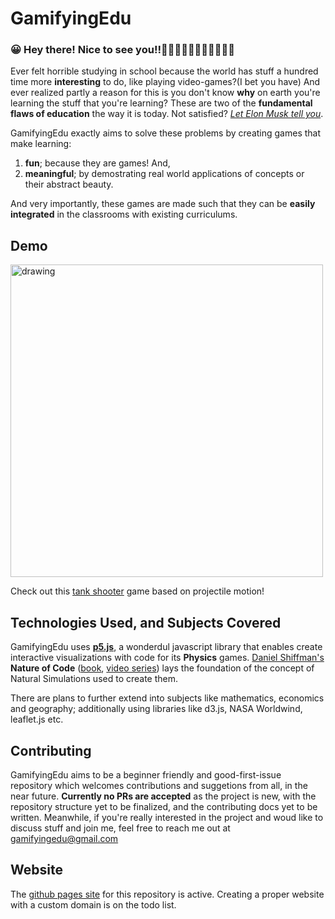 # GamifyingEdu

### 😀 Hey there! Nice to see you!!👋👋🏿👋🏽👋🏻👋🏾👋🏼

Ever felt horrible studying in school because the world has stuff a hundred time more **interesting** to do, like playing video-games?(I bet you have) And ever realized partly a reason for this is you don't know **why** on earth you're learning the stuff that you're learning? These are two of the **fundamental flaws of education** the way it is today. Not satisfied? _[Let Elon Musk tell you][elon-musk-video]_.

GamifyingEdu exactly aims to solve these problems by creating games that make learning:

1. **fun**; because they are games! And,
2. **meaningful**; by demostrating real world applications of concepts or their abstract beauty.

And very importantly, these games are made such that they can be **easily integrated** in the classrooms with existing curriculums.

## Demo

<img src="https://user-images.githubusercontent.com/73636668/175476699-656363b4-5190-4958-bf06-569d7d964e87.png" alt="drawing" width="500"/>

Check out this [tank shooter][tank-shooter-game] game based on projectile motion!

## Technologies Used, and Subjects Covered

GamifyingEdu uses **[p5.js][p5js-website]**, a wonderdul javascript library that enables create interactive visualizations with code for its **Physics** games. [Daniel Shiffman's][shiffman-website] **Nature of Code** ([book][noc-book-preface], [video series][noc-videos]) lays the foundation of the concept of Natural Simulations used to create them.

There are plans to further extend into subjects like mathematics, economics and geography; additionally using libraries like d3.js, NASA Worldwind, leaflet.js etc.

## Contributing

GamifyingEdu aims to be a beginner friendly and good-first-issue repository which welcomes contributions and suggetions from all, in the near future.
**Currently no PRs are accepted** as the project is new, with the repository structure yet to be finalized, and the contributing docs yet to be written. Meanwhile, if you're really interested in the project and woud like to discuss stuff and join me, feel free to reach me out at gamifyingedu@gmail.com

## Website

The [github pages site][github-pages] for this repository is active. Creating a proper website with a custom domain is on the todo list.

[elon-musk-video]: https://www.youtube.com/watch?v=sXdfRYyzbmU
[tank-shooter-game]: https://japatgithub.github.io/GamifyingEdu/simulations/physics/mechanics/vectors/projectile-motion/tank-shooter/
[p5js-website]: https://www.p5js.org
[shiffman-website]: https://shiffman.net/
[noc-book-preface]: https://natureofcode.com/book/preface/
[noc-videos]: https://thecodingtrain.com/learning/nature-of-code/
[github-pages]: https://japatgithub.github.io/GamifyingEdu
